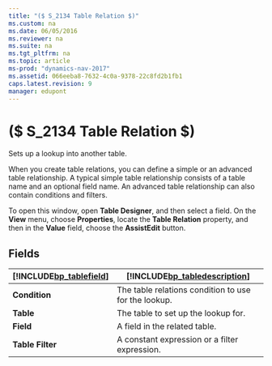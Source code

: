 ```yaml
---
title: "($ S_2134 Table Relation $)"
ms.custom: na
ms.date: 06/05/2016
ms.reviewer: na
ms.suite: na
ms.tgt_pltfrm: na
ms.topic: article
ms-prod: "dynamics-nav-2017"
ms.assetid: 066eeba8-7632-4c0a-9378-22c8fd2b1fb1
caps.latest.revision: 9
manager: edupont
---
```

# ($ S_2134 Table Relation $)
Sets up a lookup into another table.  
  
 When you create table relations, you can define a simple or an advanced table relationship. A typical simple table relationship consists of a table name and an optional field name. An advanced table relationship can also contain conditions and filters.  
  
 To open this window, open **Table Designer**, and then select a field. On the **View** menu, choose **Properties**, locate the **Table Relation** property, and then in the **Value** field, choose the **AssistEdit** button.  
  
## Fields  
  
|[!INCLUDE[bp_tablefield](../includes/bp_tablefield_md.md)]|[!INCLUDE[bp_tabledescription](../includes/bp_tabledescription_md.md)]|  
|---------------------------------|---------------------------------------|  
|**Condition**|The table relations condition to use for the lookup.|  
|**Table**|The table to set up the lookup for.|  
|**Field**|A field in the related table.|  
|**Table Filter**|A constant expression or a filter expression.|